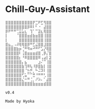 # Chill-Guy-Assistant

    ⣿⣿⣿⣿⣿⣿⣿⣿⣿⣿⡟⣉⠟⣋⢻⣿⣿
    ⣿⣿⣿⣿⣿⣿⣿⣿⡿⠿⠇⠃⠐⠀⣼⣿⣿
    ⡿⠟⠛⠛⢉⣭⣥⣆⠀⢹⠁⠉⣽⣆⢿⣿⣿
    ⡇⠀⠀⠀⠈⣿⣿⣿⣶⣾⣷⣶⣿⣿⢸⣿⣿
    ⡇⠀⠀⠀⠀⣿⣿⣿⣿⣿⣿⣿⣿⣿⢸⣿⣿
    ⣿⣦⣀⠠⠼⢿⢿⣿⡿⠛⣋⣬⣿⣿⣸⣿⣿
    ⣿⣿⣿⣿⣷⡶⢈⠛⠻⠶⠚⠛⠋⣡⡜⢿⣿
    ⣿⣿⣿⣿⣿⠇⢨⣿⣶⣶⣶⣾⣿⢀⡿⡌⣿
    ⣿⣿⣿⣿⣿⡆⠘⠿⣿⣿⣿⣿⠿⢠⣴⡇⣽
    ⣿⣿⣿⣿⣿⣿⡄⣦⠀⠀⠀⠀⣰⠌⠉⢸⣿
    ⣿⣿⣿⣿⣿⣿⣷⢹⠿⢧⠸⡿⣿⣷⡇⢸⣿
    ⣿⣿⣿⣿⣿⣿⣿⠈⣓⡛⡀⠓⠬⠽⠇⢸⣿
    ⣿⣿⣿⣿⣿⣿⢋⣥⠉⠉⣛⠘⠛⠛⢃⢸⣿
    ⣿⣿⣿⣿⣿⣿⣌⠒⠛⢈⡀⠜⠵⠄⠁⣼⣿
    ⣿⣿⣿⣿⣿⣿⣿⣿⣿⣿⣷⣶⣶⣶⣾⣿⣿

    v0.4

    Made by Hyoka 
